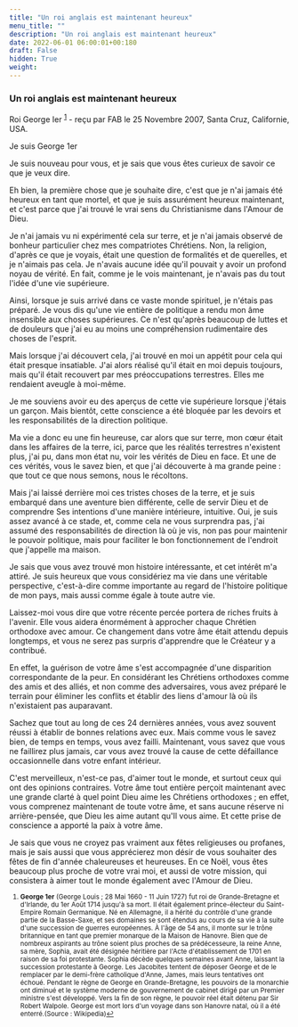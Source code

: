 ```yaml
---
title: "Un roi anglais est maintenant heureux"
menu_title: ""
description: "Un roi anglais est maintenant heureux"
date: 2022-06-01 06:00:01+00:180
draft: False
hidden: True
weight:
---
```

### Un roi anglais est maintenant heureux

Roi George Ier <sup id="a1">[1](#f1)</sup> - reçu par FAB le 25 Novembre 2007, Santa Cruz, Californie, USA.

Je suis George 1er

Je suis nouveau pour vous, et je sais que vous êtes curieux de savoir ce que je veux dire.

Eh bien, la première chose que je souhaite dire, c'est que je n'ai jamais été heureux en tant que mortel, et que je suis assurément heureux maintenant, et c'est parce que j'ai trouvé le vrai sens du Christianisme dans l'Amour de Dieu.

Je n'ai jamais vu ni expérimenté cela sur terre, et je n'ai jamais observé de bonheur particulier chez mes compatriotes Chrétiens. Non, la religion, d'après ce que je voyais, était une question de formalités et de querelles, et je n'aimais pas cela. Je n'avais aucune idée qu'il pouvait y avoir un profond noyau de vérité. En fait, comme je le vois maintenant, je n'avais pas du tout l'idée d'une vie supérieure.

Ainsi, lorsque je suis arrivé dans ce vaste monde spirituel, je n'étais pas préparé. Je vous dis qu'une vie entière de politique a rendu mon âme insensible aux choses supérieures. Ce n'est qu'après beaucoup de luttes et de douleurs que j'ai eu au moins une compréhension rudimentaire des choses de l'esprit.

Mais lorsque j'ai découvert cela, j'ai trouvé en moi un appétit pour cela qui était presque insatiable. J'ai alors réalisé qu'il était en moi depuis toujours, mais qu'il était recouvert par mes préoccupations terrestres. Elles me rendaient aveugle à moi-même.

Je me souviens avoir eu des aperçus de cette vie supérieure lorsque j'étais un garçon. Mais bientôt, cette conscience a été bloquée par les devoirs et les responsabilités de la direction politique.

Ma vie a donc eu une fin heureuse, car alors que sur terre, mon cœur était dans les affaires de la terre, ici, parce que les réalités terrestres n'existent plus, j'ai pu, dans mon état nu, voir les vérités de Dieu en face. Et une de ces vérités, vous le savez bien, et que j'ai découverte à ma grande peine : que tout ce que nous semons, nous le récoltons.

Mais j'ai laissé derrière moi ces tristes choses de la terre, et je suis embarqué dans une aventure bien différente, celle de servir Dieu et de comprendre Ses intentions d'une manière intérieure, intuitive. Oui, je suis assez avancé à ce stade, et, comme cela ne vous surprendra pas, j'ai assumé des responsabilités de direction là où je vis, non pas pour maintenir le pouvoir politique, mais pour faciliter le bon fonctionnement de l'endroit que j'appelle ma maison.

Je sais que vous avez trouvé mon histoire intéressante, et cet intérêt m'a attiré. Je suis heureux que vous considériez ma vie dans une véritable perspective, c'est-à-dire comme importante au regard de l'histoire politique de mon pays, mais aussi comme égale à toute autre vie.

Laissez-moi vous dire que votre récente percée portera de riches fruits à l'avenir. Elle vous aidera énormément à approcher chaque Chrétien orthodoxe avec amour. Ce changement dans votre âme était attendu depuis longtemps, et vous ne serez pas surpris d'apprendre que le Créateur y a contribué.

En effet, la guérison de votre âme s'est accompagnée d'une disparition correspondante de la peur. En considérant les Chrétiens orthodoxes comme des amis et des alliés, et non comme des adversaires, vous avez préparé le terrain pour éliminer les conflits et établir des liens d'amour là où ils n'existaient pas auparavant.

Sachez que tout au long de ces 24 dernières années, vous avez souvent réussi à établir de bonnes relations avec eux. Mais comme vous le savez bien, de temps en temps, vous avez failli.
Maintenant, vous savez que vous ne faillirez plus jamais, car vous avez trouvé la cause de cette défaillance occasionnelle dans votre enfant intérieur.

C'est merveilleux, n'est-ce pas, d'aimer tout le monde, et surtout ceux qui ont des opinions contraires. Votre âme tout entière perçoit maintenant avec une grande clarté à quel point Dieu aime les Chrétiens orthodoxes ; en effet, vous comprenez maintenant de toute votre âme, et sans aucune réserve ni arrière-pensée, que Dieu les aime autant qu'Il vous aime. Et cette prise de conscience a apporté la paix à votre âme.

Je sais que vous ne croyez pas vraiment aux fêtes religieuses ou profanes, mais je sais aussi que vous apprécierez mon désir de vous souhaiter des fêtes de fin d'année chaleureuses et heureuses. En ce Noël, vous êtes beaucoup plus proche de votre vrai moi, et aussi de votre mission, qui consistera à aimer tout le monde également avec l'Amour de Dieu.
<small>

1. <large id="f1"> **George 1er** (George Louis ; 28 Mai 1660 - 11 Juin 1727) fut roi de Grande-Bretagne et d'Irlande, du 1er Août 1714 jusqu'à sa mort. Il était également prince-électeur du Saint-Empire Romain Germanique. Né en Allemagne, il a hérité du contrôle d'une grande partie de la Basse-Saxe, et ses domaines se sont étendus au cours de sa vie à la suite d'une succession de guerres européennes. À l'âge de 54 ans, il monte sur le trône britannique en tant que premier monarque de la Maison de Hanovre. Bien que de nombreux aspirants au trône soient plus proches de sa prédécesseure, la reine Anne, sa mère, Sophia, avait été désignée héritière par l'Acte d'établissement de 1701 en raison de sa foi protestante. Sophia décède quelques semaines avant Anne, laissant la succession protestante à George. Les Jacobites tentent de déposer George et de le remplacer par le demi-frère catholique d'Anne, James, mais leurs tentatives ont échoué. Pendant le règne de George en Grande-Bretagne, les pouvoirs de la monarchie ont diminué et le système moderne de gouvernement de cabinet dirigé par un Premier ministre s'est développé. Vers la fin de son règne, le pouvoir réel était détenu par Sir Robert Walpole. George est mort lors d'un voyage dans son Hanovre natal, où il a été enterré.(Source : Wikipedia)[↩](#a1)
